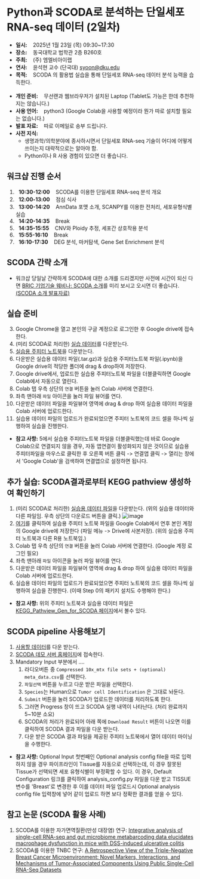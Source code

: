 # Python과 SCODA로 분석하는 단일세포 RNA-seq 데이터 (2일차)
- __일시:__ &nbsp;&nbsp; 2025년 1월 23일 (목) 09:30~17:30
- __장소:__ &nbsp;&nbsp; 동국대학교 법학관 2층 B260호 
- __주최:__ &nbsp;&nbsp; (주) 엠엘비아이랩
- __연사:__ &nbsp;&nbsp; 윤석현 교수 (단국대) syoon@dku.edu
- __목적:__ &nbsp;&nbsp; SCODA 의 활용법 실습을 통해 단일세포 RNA-seq 데이터 분석 능력을 습득한다.
<br></br>
- __개인 준비:__ &nbsp;&nbsp; 무선랜과 웹브라우저가 설치된 Laptop (Tablet도 가능은 한데 추천하지는 않습니다.)
- __사용 언어:__ &nbsp;&nbsp; python3 (Google Colab을 사용할 예정이라 뭔가 따로 설치할 필요는 없습니다.)
- __발표 자료:__ &nbsp;&nbsp; 따로 이메일로 송부 드립니다.
- __사전 지식:__
  - 생명과학/의학분야에 종사하시면서 단일세포 RNA-seq 기술이 어디에 어떻게 쓰이는지 대략적으로는 알아야 함.
  - Python이나 R 사용 경험이 있으면 더 좋습니다.

## 워크샵 진행 순서
1. &nbsp;&nbsp;__10:30-12:00__  &nbsp;&nbsp; SCODA를 이용한 단일세포 RNA-seq 분석 개요
2. &nbsp;&nbsp;__12:00-13:00__  &nbsp;&nbsp; 점심 식사
3. &nbsp;&nbsp;__13:00-14:20__  &nbsp;&nbsp; AnnData 포맷 소개, SCANPY를 이용한 전처리, 세포유형식별 실습
4. &nbsp;&nbsp;__14:20-14:35__  &nbsp;&nbsp; Break
5. &nbsp;&nbsp;__14:35-15:55__  &nbsp;&nbsp; CNV와 Ploidy 추정, 세포간 상호작용 분석
6. &nbsp;&nbsp;__15:55-16:10__  &nbsp;&nbsp; Break
7. &nbsp;&nbsp;__16:10-17:30__  &nbsp;&nbsp; DEG 분석, 마커탐색, Gene Set Enrichment 분석

## SCODA 간략 소개
- 워크샵 당일날 간략하게 SCODA에 대한 소개를 드리겠지만 사전에 시간이 되신 다면 [BRIC 기업기술 웨비나: SCODA 소개](https://youtu.be/ajRnK3QeCWA?si=XGiIjtE07IMfZjdz)를 미리 보시고 오시면 더 좋습니다. [(SCODA 소개 발표자료)](https://github.com/combio-dku/scoda_explorer/blob/main/SCODA_%EC%86%8C%EA%B0%9C_BRIC_%EA%B8%B0%EC%97%85%EA%B8%B0%EC%88%A0%EC%9B%A8%EB%B9%84%EB%82%98_%EB%B0%9C%ED%91%9C%EC%9E%90%EB%A3%8C.pdf)

## 실습 준비

3. Google Chrome을 열고 본인의 구글 계정으로 로그인한 후 Google drive에 접속한다.
1. (미리 SCODA로 처리한) [실습 데이터](https://shorturl.at/Rzq8K)를 다운받는다.
2. [실습용 주피터 노트북](https://shorturl.at/bduMm)을 다운받는다.
4. 다운받은 실습용 데이터 파일(.tar.gz)과 실습용 주피터노트북 파일(.ipynb)을 Google drive의 적당한 폴더에 drag & drop하여 저장한다.
5. Google drive에서, 업로드한 실습용 주피터노트북 파일을 더블클릭하면 Google Colab에서 자동으로 열린다.
6. Colab 탭 우측 상단의 `연결` 버튼을 눌러 Colab 서버에 연결한다.
4. 좌측 맨아래 `파일` 아이콘을 눌러 파일 뷰어를 연다.
5. 다운받은 데이터 파일을 파일뷰어 영역에 drag & drop 하여 실습용 데이터 파일을 Colab 서버에 업로드한다.
6. 실습용 데이터 파일의 업로드가 완료되었으면 주피터 노트북의 코드 셀을 하나씩 실행하여 실습을 진행한다.

- __참고 사항:__ 5에서 실습용 주피터노트북 파일을 더블클릭했는데 바로 Google Colab으로 연결되지 않을 경우, 자동 앱연결이 활성화되지 않은 것이므로 실습용 주피터파일을 마우스로 클릭한 후 오른쪽 버튼 클릭 -> 연결앱 클릭 -> 열리는 창에서 'Google Colab'을 검색하여 연결앱으로 설정하면 됩니다.

## 추가 실습: SCODA결과로부터 KEGG pathview 생성하여 확인하기

1. (미리 SCODA로 처리한) [실습용 데이터 파일](https://github.com/combio-dku/KEGGPathviewGen4SCODA/blob/main/data/example_human_brca_12k_results.h5ad.tar.gz)을 다운받는다. (위의 실습용 데이터와 다른 파일임. 우측 상단의 다운로드 버튼을 클릭.) ![image](https://github.com/user-attachments/assets/6292d5ef-40c1-4dcf-a34a-e7375ad41941)
2. [여기](https://colab.research.google.com/github/combio-dku/KEGGPathviewGen4SCODA/blob/main/example_kegg_pathview_gen_for_scoda.ipynb)를 클릭하여 실습용 주피터 노트북 파일을 Google Colab에서 연후 본인 계정의 Google drive에 저장한다 (파일 메뉴 -> Drive에 사본저장). (위의 실습용 주피터 노트북과 다른 R용 노트북임.)
6. Colab 탭 우측 상단의 `연결` 버튼을 눌러 Colab 서버에 연결한다. (Google 계정 로그인 필요)
4. 좌측 맨아래 `파일` 아이콘을 눌러 파일 뷰어를 연다.
5. 다운받은 데이터 파일을 파일뷰어 영역에 drag & drop 하여 실습용 데이터 파일을 Colab 서버에 업로드한다.
6. 실습용 데이터 파일의 업로드가 완료되었으면 주피터 노트북의 코드 셀을 하나씩 실행하여 실습을 진행한다. (이때 Step 0의 패키지 설치도 수행해야 한다.)

- __참고 사항:__ 위의 주피터 노트북과 실습용 데이터 파일은 [KEGG_Pathview_Gen_for_SCODA 페이지](https://github.com/combio-dku/KEGGPathviewGen4SCODA)에서 볼수 있다.
    
## SCODA pipeline 사용해보기

1. [사용할 데이터](https://drive.google.com/file/d/1DF_dGMSOi54eVc5_2DVxsWv71feFvgcb/view?usp=sharing)를 다운 받는다. 
2. [SCODA 데모 서버 홈페이지](https://mlbi-lab.net)에 접속한다. 
3. Mandatory Input 부분에서 ....
   1. 라디오버튼 중 `Compressed 10x_mtx file sets + (optional) meta_data.csv`를 선택한다.
   2. `파일선택` 버튼을 누르고 다운 받은 파일을 선택한다.
   3. `Species`는 Human으로 `Tumor cell Identification` 은 그대로 놔둔다.
   4. `Submit` 버튼을 눌러 SCODA가 업로드한 데이터를 처리하도록 한다.
   5. 그러면 Progress 창이 뜨고 SCODA 실행 내역이 나타난다. (처리 완료까지 5~10분 소요)
   6. SCODA의 처리가 완료되어 아래 쪽에 `Download Result` 버튼이 나오면 이를 클릭하여 SCODA 결과 파일을 다운 받는다. 
   7. 다운 받은 SCODA 결과 파일을 제공된 주피터 노트북에서 열어 데이터 마이닝을 수행한다.
  
- __참고 사항:__ Optional Input 첫번째인 Optional analysis config file을 따로 입력하지 않을 경우 파이프라인이 Tissue를 자동으로 선택하는데, 이 경우 잘못된 Tissue가 선택되면 세포 유형식별이 부정확할 수 있다. 이 경우, Default Configuration 링크를 클릭하여 analysis_config.py 파일을 다운 받고 TISSUE 변수를 'Breast'로 변경한 후 이를 데이터 파일 업로드시 Optional analysis config file 입력창에 넣어 같이 업로드 하면 보다 정확한 결과를 얻을 수 있다.  

## 참고 논문 (SCODA 활용 사례)
1. SCODA를 이용한 자가면역질환(만성 대장염) 연구: [Integrative analysis of single-cell RNA-seq and gut microbiome metabarcoding data elucidates macrophage dysfunction in mice with DSS-induced ulcerative colitis](https://www.nature.com/articles/s42003-024-06409-w)
2. SCODA를 이용한 TNBC 연구: [A Retrospective View of the Triple-Negative Breast Cancer Microenvironment: Novel Markers, Interactions, and Mechanisms of Tumor-Associated Components Using Public Single-Cell RNA-Seq Datasets](https://www.mdpi.com/2072-6694/16/6/1173#)
